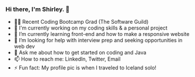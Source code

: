 ### Hi there, I'm Shirley. 👋

* 👩‍💻 Recent Coding Bootcamp Grad (The Software Guild)
* 🔭 I'm currently working on my coding skills & a personal project
* 🌱 I’m currently learning front-end and how to make a responsive website
* 🤔 I’m looking for help with interview prep and seeking opportunities in web dev
* 💬 Ask me about how to get started on coding and Java
* 📫 How to reach me: LinkedIn, Twitter, Email
* ⚡ Fun fact: My profile pic is when I traveled to Iceland solo!
<!--
**shirlz201/shirlz201** is a ✨ _special_ ✨ repository because its `README.md` (this file) appears on your GitHub profile.

Here are some ideas to get you started:

- 🔭 I’m currently working on ...
- 🌱 I’m currently learning ...
- 👯 I’m looking to collaborate on ...
- 🤔 I’m looking for help with ...
- 💬 Ask me about ...
- 📫 How to reach me: ...
- 😄 Pronouns: ...
- ⚡ Fun fact: ...
-->
